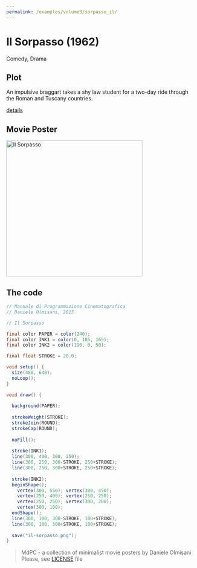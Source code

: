 ```yaml
---
permalink: /examples/volume3/sorpasso_il/
---
```

# Il Sorpasso (1962)

Comedy, Drama

## Plot
An impulsive braggart takes a shy law student for a two-day ride through the Roman and Tuscany countries.

[details](https://www.imdb.com/title/tt0056512/)

## Movie Poster
<img src="il-sorpasso.png"  width="360px" title="Il Sorpasso">


## The code
```java
// Manuale di Programmazione Cinematografica
// Daniele Olmisani, 2015

// Il Sorpasso

final color PAPER = color(240);
final color INK1 = color(0, 105, 165);
final color INK2 = color(190, 0, 50);

final float STROKE = 20.0;

void setup() {
  size(480, 640);
  noLoop();
}

void draw() {
  
  background(PAPER);
  
  strokeWeight(STROKE);
  strokeJoin(ROUND);
  strokeCap(ROUND);
  
  noFill();
  
  stroke(INK1);
  line(300, 400, 300, 250);
  line(300, 250, 300-STROKE, 250+STROKE);
  line(300, 250, 300+STROKE, 250+STROKE);
  
  stroke(INK2);
  beginShape();
    vertex(300, 550); vertex(300, 450);
    vertex(250, 400); vertex(250, 250);
    vertex(250, 250); vertex(300, 200);
    vertex(300, 100);
  endShape();
  line(300, 100, 300-STROKE, 100+STROKE);
  line(300, 100, 300+STROKE, 100+STROKE);
  
  save("il-sorpasso.png");
}
```

> MdPC - a collection of minimalist movie posters
> by Daniele Olmisani
> Please, see [LICENSE](../../LICENSE) file
